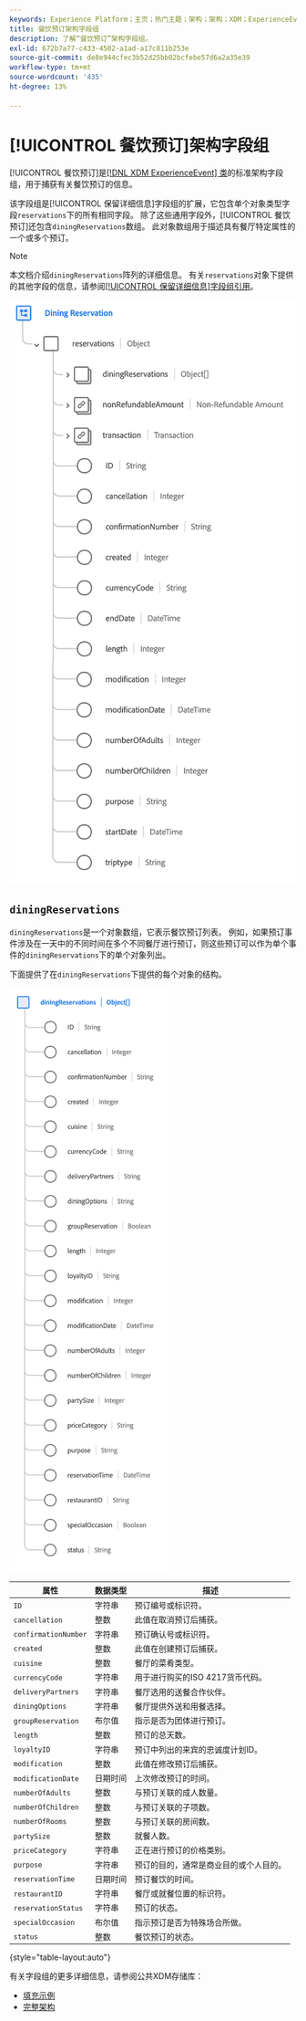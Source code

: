 ```yaml
---
keywords: Experience Platform；主页；热门主题；架构；架构；XDM；ExperienceEvent；字段；架构；架构；架构设计；字段组；字段组；预订；就餐；
title: 餐饮预订架构字段组
description: 了解“餐饮预订”架构字段组。
exl-id: 672b7a77-c433-4502-a1ad-a17c811b253e
source-git-commit: de8e944cfec3b52d25bb02bcfebe57d6a2a35e39
workflow-type: tm+mt
source-wordcount: '435'
ht-degree: 13%

---
```


# [!UICONTROL 餐饮预订]架构字段组

[!UICONTROL 餐饮预订]是[[!DNL XDM ExperienceEvent] 类](../../classes/experienceevent.md)的标准架构字段组，用于捕获有关餐饮预订的信息。

该字段组是[!UICONTROL 保留详细信息]字段组的扩展，它包含单个对象类型字段`reservations`下的所有相同字段。 除了这些通用字段外，[!UICONTROL 餐饮预订]还包含`diningReservations`数组。 此对象数组用于描述具有餐厅特定属性的一个或多个预订。

>[!NOTE]
>
>本文档介绍`diningReservations`阵列的详细信息。 有关`reservations`对象下提供的其他字段的信息，请参阅[[!UICONTROL 保留详细信息]字段组引用](./reservation-details.md)。

![餐饮预订结构](../../images/field-groups/dining-reservation/structure.png)

## `diningReservations`

`diningReservations`是一个对象数组，它表示餐饮预订列表。 例如，如果预订事件涉及在一天中的不同时间在多个不同餐厅进行预订，则这些预订可以作为单个事件的`diningReservations`下的单个对象列出。

下面提供了在`diningReservations`下提供的每个对象的结构。

![diningReservations结构](../../images/field-groups/dining-reservation/diningReservations.png)

| 属性 | 数据类型 | 描述 |
| --- | --- | --- |
| `ID` | 字符串 | 预订编号或标识符。 |
| `cancellation` | 整数 | 此值在取消预订后捕获。 |
| `confirmationNumber` | 字符串 | 预订确认号或标识符。 |
| `created` | 整数 | 此值在创建预订后捕获。 |
| `cuisine` | 整数 | 餐厅的菜肴类型。 |
| `currencyCode` | 字符串 | 用于进行购买的ISO 4217货币代码。 |
| `deliveryPartners` | 字符串 | 餐厅选用的送餐合作伙伴。 |
| `diningOptions` | 字符串 | 餐厅提供外送和用餐选择。 |
| `groupReservation` | 布尔值 | 指示是否为团体进行预订。 |
| `length` | 整数 | 预订的总天数。 |
| `loyaltyID` | 字符串 | 预订中列出的来宾的忠诚度计划ID。 |
| `modification` | 整数 | 此值在修改预订后捕获。 |
| `modificationDate` | 日期时间 | 上次修改预订的时间。 |
| `numberOfAdults` | 整数 | 与预订关联的成人数量。 |
| `numberOfChildren` | 整数 | 与预订关联的子项数。 |
| `numberOfRooms` | 整数 | 与预订关联的房间数。 |
| `partySize` | 整数 | 就餐人数。 |
| `priceCategory` | 字符串 | 正在进行预订的价格类别。 |
| `purpose` | 字符串 | 预订的目的，通常是商业目的或个人目的。 |
| `reservationTime` | 日期时间 | 预订餐饮的时间。 |
| `restaurantID` | 字符串 | 餐厅或就餐位置的标识符。 |
| `reservationStatus` | 字符串 | 预订的状态。 |
| `specialOccasion` | 布尔值 | 指示预订是否为特殊场合所做。 |
| `status` | 整数 | 餐饮预订的状态。 |

{style="table-layout:auto"}

有关字段组的更多详细信息，请参阅公共XDM存储库：

* [填充示例](https://github.com/adobe/xdm/blob/master/components/fieldgroups/experience-event/industry-verticals/experienceevent-dining-reservation.example.1.json)
* [完整架构](https://github.com/adobe/xdm/blob/master/components/fieldgroups/experience-event/industry-verticals/experienceevent-dining-reservation.schema.json)
